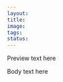 ```yaml
---
layout:
title:
image:
tags:
status:
---
```


Preview text here

<!-- more -->

Body text here

<!-- DELETE THESE COMMENTS WHEN WRITING THE ESSAY -->
<!-- DO NOT DELETE THE "READ MORE" COMMENT -->
<!-- Image may be left blank if we don't have something for the page
  Collections (where the essay goes) are as follows:
    contributors
    people
    buildings
    artworks
    locations
    texts
  Place the essay in the appropriate folder on GitHub
  Categories are collection-dependent (i.e., they are more arbitrary and we can set them to what we like) The collection "people" includes "painter," "sculptor," "patrons," "historians," etc. Choose what you think is most appropriate (Cosimo de' Medici could be under "politician" or "patron," but he might fit better under the latter since he was so involved in the art scene.)
  Only put "active" in the status header when the page is ready to view publicly--we can actively write and contribute to pages together without having them show up online.
Don't forget to always pull the latest version of the site before beginning your work! -->
